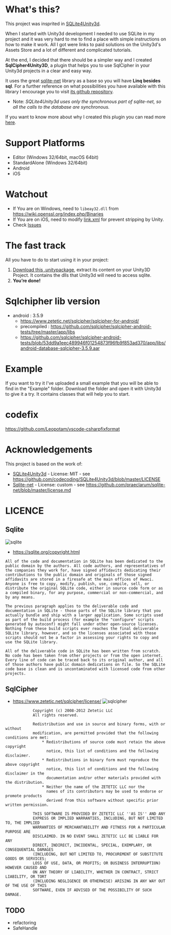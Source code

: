 
# What's this?

 This project was insprited in [SQLite4Unity3d](https://github.com/codecoding/SQLite4Unity3d).

 When I started with Unity3d development I needed to use SQLite in my project and it was very hard to me to find a place with simple instructions on how to make it work. All I got were links to paid solutions on the Unity3d's Assets Store and a lot of different and complicated tutorials.

 At the end, I decided that there should be a simpler way and I created **SqlCipher4Unity3D**, a plugin that helps you to use SqlCipher in your Unity3d projects in a clear and easy way.

 It uses the great [sqlite-net](https://github.com/praeclarum/sqlite-net) library as a base so you will have **Linq besides sql**. For a further reference on what possibilities you have available with this library I encourage you to visit [its github repository](https://github.com/praeclarum/sqlite-net).

* Note: _SQLite4Unity3d uses only the synchronous part of sqlite-net, so all the calls to the database are synchronous._

 If you want to know more about why I created this plugin you can read more [here](http://www.codecoding.com/sqlite4unity3d-using-sqlite-net-library-and-unity3d-free-edition/).

# Support Platforms
- Editor (Windows 32/64bit, macOS 64bit)
- StandardAlone (Windows 32/64bit)
- Android
- iOS

# Watchout
* If You are on Windows, need to `libeay32.dll` from https://wiki.openssl.org/index.php/Binaries
* If You are on iOS, need to modify [link.xml](https://docs.unity3d.com/Manual/iphone-playerSizeOptimization.html) for prevent stripping by Unity.
* Check [Issues](https://github.com/netpyoung/SqlCipher4Unity3D/issues)


# The fast track
 All you have to do to start using it in your project:

1. [Download this .unitypackage](https://github.com/netpyoung/SqlCipher4Unity3D/raw/master/SqlCipher4Unity3D-v1.0.1.unitypackage), extract its content on your Unity3D Project. It contains the dlls that Unity3d will need to access sqlite.
4. **You’re done!**

# Sqlchipher lib version
* android : 3.5.9
  - https://www.zetetic.net/sqlcipher/sqlcipher-for-android/
  - precompiled : https://github.com/sqlcipher/sqlcipher-android-tests/tree/master/app/libs
  - https://github.com/sqlcipher/sqlcipher-android-tests/blob/53dd9a1eec489946f01254873f96fb9f853ad370/app/libs/android-database-sqlcipher-3.5.9.aar


# Example
If you want to try it I've uploaded a small example that you will be able to find in the "Example" folder. Download the folder and open it with Unity3d to give it a try. It contains classes that will help you to start.


# codefix
https://github.com/Leopotam/vscode-csharpfixformat

# Acknowledgements
This project is based on the work of:

- [SQLite4Unity3d](https://github.com/codecoding/SQLite4Unity3d) - License: MIT  - see https://github.com/codecoding/SQLite4Unity3d/blob/master/LICENSE
- [Sqlite-net](https://github.com/praeclarum/sqlite-net) - License: custom - see https://github.com/praeclarum/sqlite-net/blob/master/license.md



# LICENCE

## Sqlite
![sqlite](sqlite370_banner.gif)
* https://sqlite.org/copyright.html

~~~
All of the code and documentation in SQLite has been dedicated to the public domain by the authors. All code authors, and representatives of the companies they work for, have signed affidavits dedicating their contributions to the public domain and originals of those signed affidavits are stored in a firesafe at the main offices of Hwaci. Anyone is free to copy, modify, publish, use, compile, sell, or distribute the original SQLite code, either in source code form or as a compiled binary, for any purpose, commercial or non-commercial, and by any means.

The previous paragraph applies to the deliverable code and documentation in SQLite - those parts of the SQLite library that you actually bundle and ship with a larger application. Some scripts used as part of the build process (for example the "configure" scripts generated by autoconf) might fall under other open-source licenses. Nothing from these build scripts ever reaches the final deliverable SQLite library, however, and so the licenses associated with those scripts should not be a factor in assessing your rights to copy and use the SQLite library.

All of the deliverable code in SQLite has been written from scratch. No code has been taken from other projects or from the open internet. Every line of code can be traced back to its original author, and all of those authors have public domain dedications on file. So the SQLite code base is clean and is uncontaminated with licensed code from other projects.
~~~

## SqlCipher
* https://www.zetetic.net/sqlcipher/license/
![sqlcipher](showcase.png)
~~~
            Copyright (c) 2008-2012 Zetetic LLC
            All rights reserved.

            Redistribution and use in source and binary forms, with or without
            modification, are permitted provided that the following conditions are met:
                * Redistributions of source code must retain the above copyright
                  notice, this list of conditions and the following disclaimer.
                * Redistributions in binary form must reproduce the above copyright
                  notice, this list of conditions and the following disclaimer in the
                  documentation and/or other materials provided with the distribution.
                * Neither the name of the ZETETIC LLC nor the
                  names of its contributors may be used to endorse or promote products
                  derived from this software without specific prior written permission.

            THIS SOFTWARE IS PROVIDED BY ZETETIC LLC ''AS IS'' AND ANY
            EXPRESS OR IMPLIED WARRANTIES, INCLUDING, BUT NOT LIMITED TO, THE IMPLIED
            WARRANTIES OF MERCHANTABILITY AND FITNESS FOR A PARTICULAR PURPOSE ARE
            DISCLAIMED. IN NO EVENT SHALL ZETETIC LLC BE LIABLE FOR ANY
            DIRECT, INDIRECT, INCIDENTAL, SPECIAL, EXEMPLARY, OR CONSEQUENTIAL DAMAGES
            (INCLUDING, BUT NOT LIMITED TO, PROCUREMENT OF SUBSTITUTE GOODS OR SERVICES;
            LOSS OF USE, DATA, OR PROFITS; OR BUSINESS INTERRUPTION) HOWEVER CAUSED AND
            ON ANY THEORY OF LIABILITY, WHETHER IN CONTRACT, STRICT LIABILITY, OR TORT
            (INCLUDING NEGLIGENCE OR OTHERWISE) ARISING IN ANY WAY OUT OF THE USE OF THIS
            SOFTWARE, EVEN IF ADVISED OF THE POSSIBILITY OF SUCH DAMAGE.
~~~

## TODO
* refactoring
* SafeHandle
